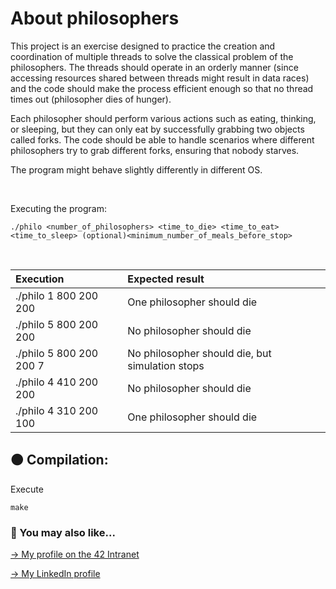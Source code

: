 # About philosophers
This project is an exercise designed to practice the creation and coordination of multiple threads to solve the classical problem of the philosophers. The threads should operate in an orderly manner (since accessing resources shared between threads might result in data races) and the code should make the process efficient enough so that no thread times out (philosopher dies of hunger).

Each philosopher should perform various actions such as eating, thinking, or sleeping, but they can only eat by successfully grabbing two objects called forks. The code should be able to handle scenarios where different philosophers try to grab different forks, ensuring that nobody starves.

The program might behave slightly differently in different OS.

<br>

Executing the program:
```
./philo <number_of_philosophers> <time_to_die> <time_to_eat> <time_to_sleep> (optional)<minimum_number_of_meals_before_stop>
```
<br>

| Execution | Expected result |
| :--- | :--- |
| ./philo 1 800 200 200 | One philosopher should die |
| ./philo 5 800 200 200 | No philosopher should die |
| ./philo 5 800 200 200 7 | No philosopher should die, but simulation stops |
| ./philo 4 410 200 200 | No philosopher should die |
| ./philo 4 310 200 100 | One philosopher should die |

## 🟠 Compilation:
Execute
```
make
```

### 🔄 You may also like...
[-> My profile on the 42 Intranet](https://profile.intra.42.fr/users/mgimon-c)

[-> My LinkedIn profile](https://www.linkedin.com/in/mgimon-c/)



